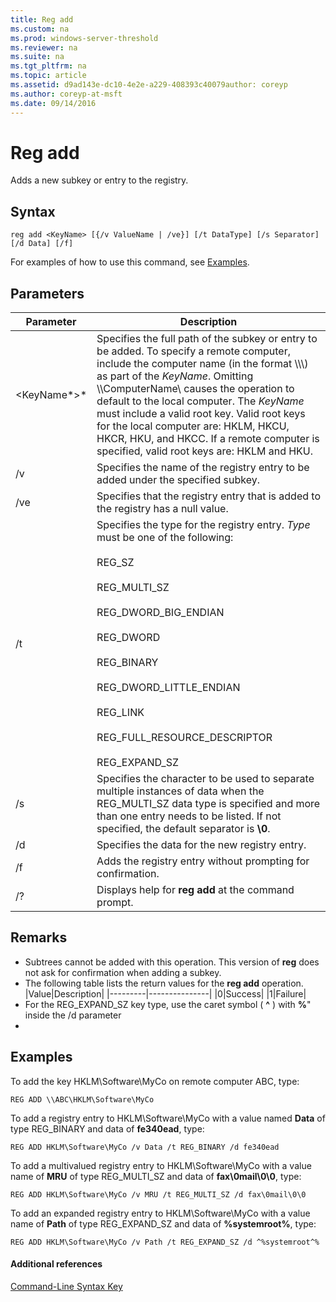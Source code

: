 ```yaml
---
title: Reg add
ms.custom: na
ms.prod: windows-server-threshold
ms.reviewer: na
ms.suite: na
ms.tgt_pltfrm: na
ms.topic: article
ms.assetid: d9ad143e-dc10-4e2e-a229-408393c40079author: coreyp
ms.author: coreyp-at-msft
ms.date: 09/14/2016
---
```

# Reg add
Adds a new subkey or entry to the registry.
## Syntax
```
reg add <KeyName> [{/v ValueName | /ve}] [/t DataType] [/s Separator] [/d Data] [/f]
```
For examples of how to use this command, see [Examples](#BKMK_examples).
## Parameters
|Parameter|Description|
|-------------|---------------|
|<KeyName*>*|Specifies the full path of the subkey or entry to be added. To specify a remote computer, include the computer name (in the format \\\\<ComputerName>\\) as part of the *KeyName*. Omitting \\\ComputerName\ causes the operation to default to the local computer. The *KeyName* must include a valid root key. Valid root keys for the local computer are: HKLM, HKCU, HKCR, HKU, and HKCC. If a remote computer is specified, valid root keys are: HKLM and HKU.|
|/v <ValueName>|Specifies the name of the registry entry to be added under the specified subkey.|
|/ve|Specifies that the registry entry that is added to the registry has a null value.|
|/t <Type>|Specifies the type for the registry entry. *Type* must be one of the following:<br /><br />REG_SZ<br /><br />REG_MULTI_SZ<br /><br />REG_DWORD_BIG_ENDIAN<br /><br />REG_DWORD<br /><br />REG_BINARY<br /><br />REG_DWORD_LITTLE_ENDIAN<br /><br />REG_LINK<br /><br />REG_FULL_RESOURCE_DESCRIPTOR<br /><br />REG_EXPAND_SZ|
|/s <Separator>|Specifies the character to be used to separate multiple instances of data when the REG_MULTI_SZ data type is specified and more than one entry needs to be listed. If not specified, the default separator is **\0**.|
|/d <Data>|Specifies the data for the new registry entry.|
|/f|Adds the registry entry without prompting for confirmation.|
|/?|Displays help for **reg add** at the command prompt.|
## Remarks
-   Subtrees cannot be added with this operation. This version of **reg** does not ask for confirmation when adding a subkey.
-   The following table lists the return values for the **reg add** operation.
|Value|Description|
|---------|---------------|
|0|Success|
|1|Failure|
-   For the REG_EXPAND_SZ key type, use the caret symbol ( **^** ) with **%**" inside the /d parameter
-
## <a name="BKMK_examples"></a>Examples
To add the key HKLM\Software\MyCo on remote computer ABC, type:
```
REG ADD \\ABC\HKLM\Software\MyCo
```
To add a registry entry to HKLM\Software\MyCo with a value named **Data** of type REG_BINARY and data of **fe340ead**, type:
```
REG ADD HKLM\Software\MyCo /v Data /t REG_BINARY /d fe340ead
```
To add a multivalued registry entry to  HKLM\Software\MyCo with a value name of **MRU** of type REG_MULTI_SZ and data of **fax\0mail\0\0**, type:
```
REG ADD HKLM\Software\MyCo /v MRU /t REG_MULTI_SZ /d fax\0mail\0\0
```
To add an expanded registry entry to HKLM\Software\MyCo with a value name of **Path** of type REG_EXPAND_SZ and data of **%systemroot%**, type:
```
REG ADD HKLM\Software\MyCo /v Path /t REG_EXPAND_SZ /d ^%systemroot^%
```
#### Additional references
[Command-Line Syntax Key](Command-Line-Syntax-Key.md)

